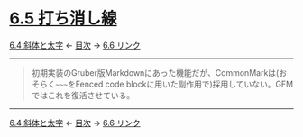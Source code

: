 # [6.5 打ち消し線](https://higuma.github.io/github-markdown-guide/#strikethrough-extension-)

[6.4 斜体と太字](emphasis-and-strong-emphasis.md)
← [目次](index.md) →
[6.6 リンク](links.md)

------------------------------------------------------------------------

> 初期実装のGruber版Markdownにあった機能だが、CommonMarkは(おそらく`~~~`をFenced code blockに用いた副作用で)採用していない。GFMではこれを復活させている。

------------------------------------------------------------------------

[6.4 斜体と太字](emphasis-and-strong-emphasis.md)
← [目次](index.md) →
[6.6 リンク](links.md)
